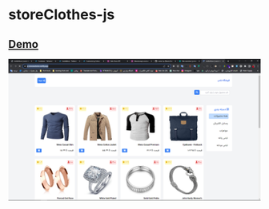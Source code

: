 # storeClothes-js
<a href="https://js-storewebsite.netlify.app/">Demo</a>
---
<a href="https://js-storewebsite.netlify.app/">
<img src="https://raw.githubusercontent.com/ramin-kp/storeClothes-js/main/public/img/Screenshot%20(347).png"/>
</a>

